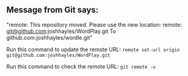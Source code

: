 ## Message from Git says: 
"remote: This repository moved. Please use the new location:
remote: git@github.com:joshhayles/WordPlay.git
To github.com:joshhayles/wordle.git"

Run this command to update the remote URL:
  `remote set-url origin git@github.com:joshhayles/WordPlay.git`

Run this command to check the remote URL:
  `git remote -v`